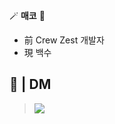 🪄 **매코** 🔮

- 前 Crew Zest 개발자
- 現 백수

## 💭 | DM

> [<img src="https://img.shields.io/badge/매코＃0663-5865F2?style=flat-square&logo=Discord&logoColor=white"/>](https://discord.com/)
